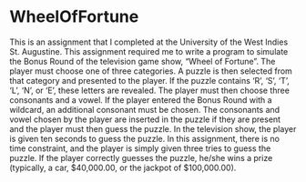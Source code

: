 # WheelOfFortune
This is an assignment that I completed at the University of the West Indies St. Augustine. This assignment required me to write a program to simulate the Bonus Round of the television game show, “Wheel of Fortune”. The player must choose one of three categories. A puzzle is then selected from that category and presented to the player. If the puzzle contains ‘R’, ‘S’, ‘T’, ‘L’, ‘N’, or ‘E’, these letters are revealed. The player must then choose three consonants and a vowel. If the player entered the Bonus Round with a wildcard, an additional consonant must be chosen. The consonants and vowel chosen by the player are inserted in the puzzle if they are present and the player must then guess the puzzle. In the television show, the player is given ten seconds to guess the puzzle. In this assignment, there is no time constraint, and the player is simply given three tries to guess the puzzle. If the player correctly guesses the puzzle, he/she wins a prize (typically, a car, $40,000.00, or the jackpot of $100,000.00).
